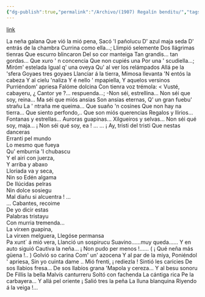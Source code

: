 ```yaml
---
{"dg-publish":true,"permalink":"/Archivo/(1907) Regalín benditu/","tags":["#Siglo_19","central","Daniel_Albuerne","escrito","Santo_Adriano","poema"]}
---
```


[link](https://asturies.com/cavedaynava/regalinb.txt)

La neña galana 
Que vió la mió pena, 
Sacó 'l pañolucu 
D' azul maja seda 
D' entrás de la chambra 
Currina como ella...; 
Llimpió selemente 
Dos llágrimas tienras 
Que escurro blincaron 
Del so cor manteiga 
Tan grandis... tan gordas... 
Que xuro ' n concencia 
Que non cupiés una 
Por una ' scudiella...; 
Miróm' estelada 
Igual q' una oveya 
Qu' al ver los relámpados 
Allá pe la 'sfera 
Goyaes tres goyaes 
Llanciar á la tierra, 
Mimosa llevanta 
'N entós la cabeza 
Y al cielu 'naliza 
Y é nello ' mpapiella, 
Y aquelos versinos 
Purriéndom' apriesa 
Falóme dolcina 
Con tienra voz trémola: 
< Vusté, cabayeru, 
¿ Cantor ye ?... respuenda...; 
-Non séi, estrellina... 
Non séi que soy, reina... 
Ma séi que miós ansias 
Son ansias eternas, 
Q' un gran fuebu' strañu 
La ' ntraña me queima... 
Que suaño 'n cosines 
Que non hay na tierra... 
Que siento perfondo,..
Que son miós querencias 
Regalos y llirios... 
Fontanas y estrellas... 
Auroras guapinas... 
Xilgueiros y selvas... 
Non séi qué soy, maja... 
¡ Non séi qué soy, ea ! ... 
... ¡ Ay, tristi del tristi 
Que nestas danceras  
Erranti pel mundo  
Lo mesmo que fueya  
Qu' emburria 'I chubascu  
Y el airi con juerza,  
Y arriba y abaxo  
Lloriada va y seca,  
Nin so Edén algama  
De IIúcidas pelras  
Nin dolce sosiegu  
Mal diañu si alcuentra ! ...  
... Cabantes, recoime  
De yo dicir estas  
Palabras tristayu  
Con murria tremenda...  
La virxen guapina,  
La virxen melguera, 
Llegóse permansa  
Pa xunt´ á mió vera,
Llanció un sospirucu
Suavino……muy queda……
Y en auto siguió 
Cautiva la neña...
¡ Non pudo per menos !…… 
( ¡ Qué neña más güena !.. )
Golvió so carina 
Com' un' azocena
Y al par de la miya, 
Poniéndol ' apriesa, 
Sin yo cuinta dame .. 
Mió frenti, ¡ rediezla ! 
Sintió les caricies 
De sos llabios fresa... 
De sos llabios grana 
'Mapola y cereza...
Y al besu sonoru 
De Fillis la bella 
Malvís canturreru 
Soltó con fachenda 
La cántiga rica 
Pe la carbayera... 
Y allá pel oriente 
¡ Salió tres la peña 
La lluna blanquina 
Riyendo á la veiga !...